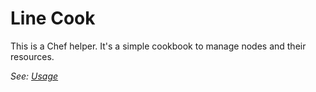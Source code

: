 # Line Cook

This is a Chef helper. It's a simple cookbook to manage nodes and their resources.



*See: [Usage](USAGE.md)*

